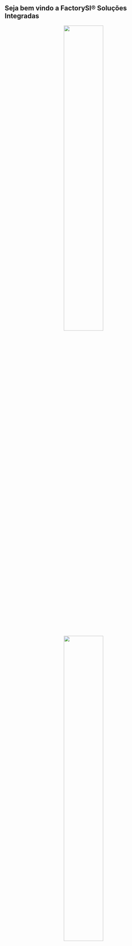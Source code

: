 ## Seja bem vindo a FactorySI® Soluções Integradas

<div align="center">

<img align="lef" width="50%" src="https://github-readme-stats.vercel.app/api?username=anuraghazra&show_icons=true&theme=dracula"/>
  
<img align="lef" width="50%" src="https://github-readme-stats.vercel.app/api/top-langs/?username=FactorySI&layout=compact&langs_count=7&theme=dracula"/>

<img align="lef" width="50%" src="https://activity-graph.herokuapp.com/graph?username=FactorySI&theme=dracula"/>

</div>
##
